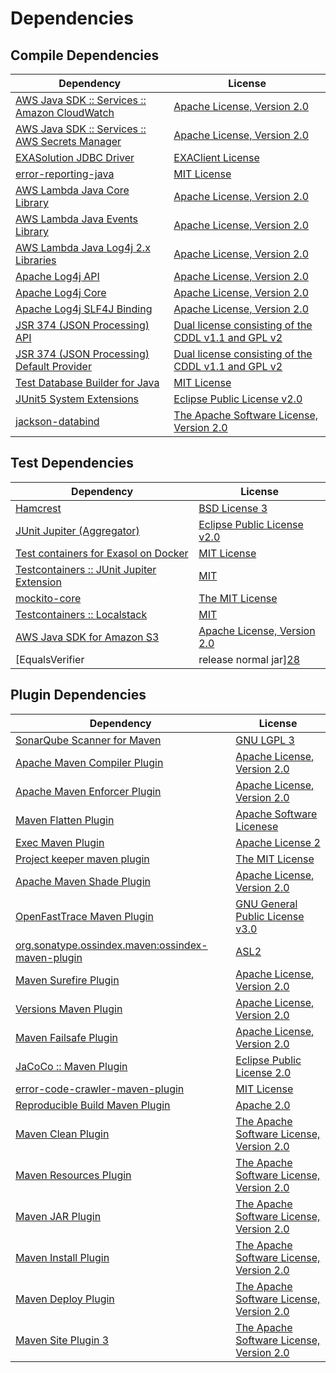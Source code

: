 <!-- @formatter:off -->
# Dependencies

## Compile Dependencies

| Dependency                                           | License                                                   |
| ---------------------------------------------------- | --------------------------------------------------------- |
| [AWS Java SDK :: Services :: Amazon CloudWatch][0]   | [Apache License, Version 2.0][1]                          |
| [AWS Java SDK :: Services :: AWS Secrets Manager][0] | [Apache License, Version 2.0][1]                          |
| [EXASolution JDBC Driver][2]                         | [EXAClient License][3]                                    |
| [error-reporting-java][4]                            | [MIT License][5]                                          |
| [AWS Lambda Java Core Library][6]                    | [Apache License, Version 2.0][1]                          |
| [AWS Lambda Java Events Library][6]                  | [Apache License, Version 2.0][1]                          |
| [AWS Lambda Java Log4j 2.x Libraries][6]             | [Apache License, Version 2.0][1]                          |
| [Apache Log4j API][7]                                | [Apache License, Version 2.0][8]                          |
| [Apache Log4j Core][9]                               | [Apache License, Version 2.0][8]                          |
| [Apache Log4j SLF4J Binding][10]                     | [Apache License, Version 2.0][8]                          |
| [JSR 374 (JSON Processing) API][11]                  | [Dual license consisting of the CDDL v1.1 and GPL v2][12] |
| [JSR 374 (JSON Processing) Default Provider][11]     | [Dual license consisting of the CDDL v1.1 and GPL v2][12] |
| [Test Database Builder for Java][13]                 | [MIT License][14]                                         |
| [JUnit5 System Extensions][15]                       | [Eclipse Public License v2.0][16]                         |
| [jackson-databind][17]                               | [The Apache Software License, Version 2.0][8]             |

## Test Dependencies

| Dependency                                      | License                           |
| ----------------------------------------------- | --------------------------------- |
| [Hamcrest][18]                                  | [BSD License 3][19]               |
| [JUnit Jupiter (Aggregator)][20]                | [Eclipse Public License v2.0][21] |
| [Test containers for Exasol on Docker][22]      | [MIT License][23]                 |
| [Testcontainers :: JUnit Jupiter Extension][24] | [MIT][25]                         |
| [mockito-core][26]                              | [The MIT License][27]             |
| [Testcontainers :: Localstack][24]              | [MIT][25]                         |
| [AWS Java SDK for Amazon S3][0]                 | [Apache License, Version 2.0][1]  |
| [EqualsVerifier | release normal jar][28]       | [Apache License, Version 2.0][8]  |

## Plugin Dependencies

| Dependency                                              | License                                        |
| ------------------------------------------------------- | ---------------------------------------------- |
| [SonarQube Scanner for Maven][29]                       | [GNU LGPL 3][30]                               |
| [Apache Maven Compiler Plugin][31]                      | [Apache License, Version 2.0][8]               |
| [Apache Maven Enforcer Plugin][32]                      | [Apache License, Version 2.0][8]               |
| [Maven Flatten Plugin][33]                              | [Apache Software Licenese][34]                 |
| [Exec Maven Plugin][35]                                 | [Apache License 2][34]                         |
| [Project keeper maven plugin][36]                       | [The MIT License][37]                          |
| [Apache Maven Shade Plugin][38]                         | [Apache License, Version 2.0][8]               |
| [OpenFastTrace Maven Plugin][39]                        | [GNU General Public License v3.0][40]          |
| [org.sonatype.ossindex.maven:ossindex-maven-plugin][41] | [ASL2][34]                                     |
| [Maven Surefire Plugin][42]                             | [Apache License, Version 2.0][8]               |
| [Versions Maven Plugin][43]                             | [Apache License, Version 2.0][8]               |
| [Maven Failsafe Plugin][44]                             | [Apache License, Version 2.0][8]               |
| [JaCoCo :: Maven Plugin][45]                            | [Eclipse Public License 2.0][46]               |
| [error-code-crawler-maven-plugin][47]                   | [MIT License][48]                              |
| [Reproducible Build Maven Plugin][49]                   | [Apache 2.0][34]                               |
| [Maven Clean Plugin][50]                                | [The Apache Software License, Version 2.0][34] |
| [Maven Resources Plugin][51]                            | [The Apache Software License, Version 2.0][34] |
| [Maven JAR Plugin][52]                                  | [The Apache Software License, Version 2.0][34] |
| [Maven Install Plugin][53]                              | [The Apache Software License, Version 2.0][34] |
| [Maven Deploy Plugin][54]                               | [The Apache Software License, Version 2.0][34] |
| [Maven Site Plugin 3][55]                               | [The Apache Software License, Version 2.0][34] |

[0]: https://aws.amazon.com/sdkforjava
[1]: https://aws.amazon.com/apache2.0
[2]: http://www.exasol.com
[3]: https://www.exasol.com/support/secure/attachment/155343/EXASOL_SDK-7.0.11.tar.gz
[4]: https://github.com/exasol/error-reporting-java/
[5]: https://github.com/exasol/error-reporting-java/blob/main/LICENSE
[6]: https://aws.amazon.com/lambda/
[7]: https://logging.apache.org/log4j/2.x/log4j-api/
[8]: https://www.apache.org/licenses/LICENSE-2.0.txt
[9]: https://logging.apache.org/log4j/2.x/log4j-core/
[10]: https://logging.apache.org/log4j/2.x/log4j-slf4j-impl/
[11]: https://javaee.github.io/jsonp
[12]: https://oss.oracle.com/licenses/CDDL+GPL-1.1
[13]: https://github.com/exasol/test-db-builder-java/
[14]: https://github.com/exasol/test-db-builder-java/blob/main/LICENSE
[15]: https://github.com/itsallcode/junit5-system-extensions
[16]: http://www.eclipse.org/legal/epl-v20.html
[17]: https://github.com/FasterXML/jackson
[18]: http://hamcrest.org/JavaHamcrest/
[19]: http://opensource.org/licenses/BSD-3-Clause
[20]: https://junit.org/junit5/
[21]: https://www.eclipse.org/legal/epl-v20.html
[22]: https://github.com/exasol/exasol-testcontainers/
[23]: https://github.com/exasol/exasol-testcontainers/blob/main/LICENSE
[24]: https://testcontainers.org
[25]: http://opensource.org/licenses/MIT
[26]: https://github.com/mockito/mockito
[27]: https://github.com/mockito/mockito/blob/main/LICENSE
[28]: https://www.jqno.nl/equalsverifier
[29]: http://sonarsource.github.io/sonar-scanner-maven/
[30]: http://www.gnu.org/licenses/lgpl.txt
[31]: https://maven.apache.org/plugins/maven-compiler-plugin/
[32]: https://maven.apache.org/enforcer/maven-enforcer-plugin/
[33]: https://www.mojohaus.org/flatten-maven-plugin/
[34]: http://www.apache.org/licenses/LICENSE-2.0.txt
[35]: http://www.mojohaus.org/exec-maven-plugin
[36]: https://github.com/exasol/project-keeper/
[37]: https://github.com/exasol/project-keeper/blob/main/LICENSE
[38]: https://maven.apache.org/plugins/maven-shade-plugin/
[39]: https://github.com/itsallcode/openfasttrace-maven-plugin
[40]: https://www.gnu.org/licenses/gpl-3.0.html
[41]: https://sonatype.github.io/ossindex-maven/maven-plugin/
[42]: https://maven.apache.org/surefire/maven-surefire-plugin/
[43]: http://www.mojohaus.org/versions-maven-plugin/
[44]: https://maven.apache.org/surefire/maven-failsafe-plugin/
[45]: https://www.jacoco.org/jacoco/trunk/doc/maven.html
[46]: https://www.eclipse.org/legal/epl-2.0/
[47]: https://github.com/exasol/error-code-crawler-maven-plugin/
[48]: https://github.com/exasol/error-code-crawler-maven-plugin/blob/main/LICENSE
[49]: http://zlika.github.io/reproducible-build-maven-plugin
[50]: http://maven.apache.org/plugins/maven-clean-plugin/
[51]: http://maven.apache.org/plugins/maven-resources-plugin/
[52]: http://maven.apache.org/plugins/maven-jar-plugin/
[53]: http://maven.apache.org/plugins/maven-install-plugin/
[54]: http://maven.apache.org/plugins/maven-deploy-plugin/
[55]: http://maven.apache.org/plugins/maven-site-plugin/

